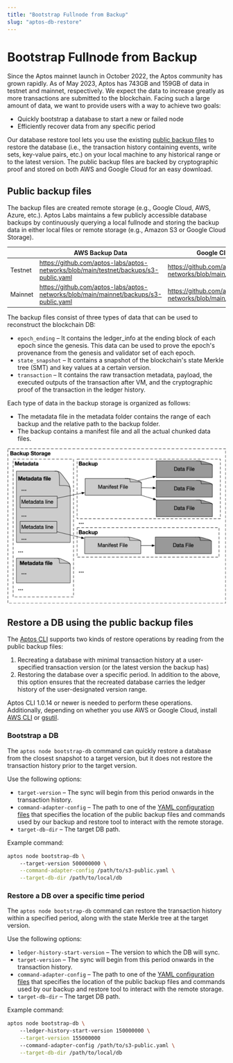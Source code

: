 ```yaml
---
title: "Bootstrap Fullnode from Backup"
slug: "aptos-db-restore"
---
```


# Bootstrap Fullnode from Backup

Since the Aptos mainnet launch in October 2022, the Aptos community has grown rapidly. As of May 2023, Aptos has 743GB and 159GB of data in testnet and mainnet, respectively. We expect the data to increase greatly as more transactions are submitted to the blockchain. Facing such a large amount of data, we want to provide users with a way to achieve two goals:

- Quickly bootstrap a database to start a new or failed node
- Efficiently recover data from any specific period

Our database restore tool lets you use the existing [public backup files](#public-backup-files) to restore the database (i.e., the transaction history containing events, write sets, key-value pairs, etc.) on your local machine to any historical range or to the latest version. The public backup files are backed by cryptographic proof and stored on both AWS and Google Cloud for an easy download.

## Public backup files

The backup files are created remote storage (e.g., Google Cloud, AWS, Azure, etc.). Aptos Labs maintains a few publicly accessible database backups by continuously querying a local fullnode and storing the backup data in either local files or remote storage (e.g., Amazon S3 or Google Cloud Storage).

|  | AWS Backup Data | Google Cloud Backup Data  |
| --- | --- | --- |
| Testnet | https://github.com/aptos-labs/aptos-networks/blob/main/testnet/backups/s3-public.yaml | https://github.com/aptos-labs/aptos-networks/blob/main/testnet/backups/gcs.yaml |
| Mainnet | https://github.com/aptos-labs/aptos-networks/blob/main/mainnet/backups/s3-public.yaml | https://github.com/aptos-labs/aptos-networks/blob/main/mainnet/backups/gcs.yaml |

The backup files consist of three types of data that can be used to reconstruct the blockchain DB:

- `epoch_ending` – It contains the ledger_info at the ending block of each epoch since the genesis. This data can be used to prove the epoch's provenance from the genesis and validator set of each epoch.
- `state_snapshot` – It contains a snapshot of the blockchain's state Merkle tree (SMT) and key values at a certain version.
- `transaction` – It contains the raw transaction metadata, payload, the executed outputs of the transaction after VM, and the cryptographic proof of the transaction in the ledger history.

Each type of data in the backup storage is organized as follows:
- The metadata file in the metadata folder contains the range of each backup and the relative path to the backup folder. 
- The backup contains a manifest file and all the actual chunked data files.

![aptos-db-restore.png](../../../static/img/docs/aptos-db-restore.png)

## Restore a DB using the public backup files

The [Aptos CLI](../../tools/aptos-cli-tool/use-aptos-cli.md) supports two kinds of restore operations by reading from the public backup files:
1. Recreating a database with minimal transaction history at a user-specified transaction version (or the latest version the backup has)
2. Restoring the database over a specific period. In addition to the above, this option ensures that the recreated database carries the ledger history of the user-designated version range.

Aptos CLI 1.0.14 or newer is needed to perform these operations. Additionally, depending on whether you use AWS or Google Cloud, install [AWS CLI](https://docs.aws.amazon.com/cli/latest/userguide/getting-started-install.html) or [gsutil](https://cloud.google.com/storage/docs/gsutil_install).

### Bootstrap a DB

The `aptos node bootstrap-db` command can quickly restore a database from the closest snapshot to a target version, but it does not restore the transaction history prior to the target version.

Use the following options:
- `target-version` – The sync will begin from this period onwards in the transaction history.
- `command-adapter-config` – The path to one of the [YAML configuration files](#public-backup-files) that specifies the location of the public backup files and commands used by our backup and restore tool to interact with the remote storage.
- `target-db-dir` – The target DB path.

Example command:

```bash
aptos node bootstrap-db \ 
    --target-version 500000000 \
    --command-adapter-config /path/to/s3-public.yaml \
    --target-db-dir /path/to/local/db
```

### Restore a DB over a specific time period

The `aptos node bootstrap-db` command can restore the transaction history within a specified period, along with the state Merkle tree at the target version.

Use the following options:
- `ledger-history-start-version` – The version to which the DB will sync.
- `target-version` – The sync will begin from this period onwards in the transaction history.
- `command-adapter-config` – The path to one of the [YAML configuration files](#public-backup-files) that specifies the location of the public backup files and commands used by our backup and restore tool to interact with the remote storage.
- `target-db-dir` – The target DB path.

Example command:

```bash
aptos node bootstrap-db \ 
    --ledger-history-start-version 150000000 \
    --target-version 155000000 
    --command-adapter-config /path/to/s3-public.yaml \
    --target-db-dir /path/to/local/db
```
